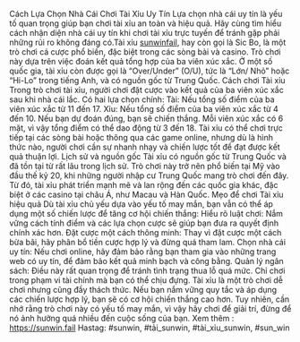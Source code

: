 Cách Lựa Chọn Nhà Cái Chơi Tài Xỉu Uy Tín
Lựa chọn nhà cái uy tín là yếu tố quan trọng giúp bạn chơi tài xỉu an toàn và hiệu quả. Hãy cùng tìm hiểu cách nhận diện nhà cái uy tín khi chơi tài xỉu trực tuyến để tránh gặp phải những rủi ro không đáng có.Tài xỉu [sunwinfail](https://sunwin.fail), hay còn gọi là Sic Bo, là một trò chơi cá cược phổ biến, đặc biệt trong các sòng bài và casino. Trò chơi này dựa trên việc đoán kết quả tổng hợp của ba viên xúc xắc. Ở một số quốc gia, tài xỉu còn được gọi là “Over/Under” (O/U), tức là “Lớn/ Nhỏ” hoặc “Hi-Lo” trong tiếng Anh, và có nguồn gốc từ Trung Quốc.
Cách chơi Tài xỉu
Trong trò chơi tài xỉu, người chơi đặt cược vào kết quả của ba viên xúc xắc sau khi nhà cái lắc. Có hai lựa chọn chính:
Tài: Nếu tổng số điểm của ba viên xúc xắc từ 11 đến 17.
Xỉu: Nếu tổng số điểm của ba viên xúc xắc từ 4 đến 10.
Nếu bạn dự đoán đúng, bạn sẽ chiến thắng. Mỗi viên xúc xắc có 6 mặt, vì vậy tổng điểm có thể dao động từ 3 đến 18. Tài xỉu có thể chơi trực tiếp tại các sòng bài hoặc thông qua các game online, nhưng dù là hình thức nào, người chơi cần sự nhanh nhạy và chiến lược tốt để đạt được kết quả thuận lợi.
Lịch sử và nguồn gốc
Tài xỉu có nguồn gốc từ Trung Quốc và đã tồn tại từ rất lâu trong lịch sử. Trò chơi này trở nên phổ biến tại Mỹ vào đầu thế kỷ 20, khi những người nhập cư Trung Quốc mang trò chơi đến đây. Từ đó, tài xỉu phát triển mạnh mẽ và lan rộng đến các quốc gia khác, đặc biệt ở các casino tại châu Á, như Macau và Hàn Quốc.
Mẹo để chơi Tài xỉu hiệu quả
Dù tài xỉu chủ yếu dựa vào yếu tố may mắn, bạn vẫn có thể áp dụng một số chiến lược để tăng cơ hội chiến thắng:
Hiểu rõ luật chơi: Nắm vững cách tính điểm và các lựa chọn cược sẽ giúp bạn đưa ra quyết định chính xác hơn.
Đặt cược một cách thông minh: Thay vì đặt cược một cách bừa bãi, hãy phân bổ tiền cược hợp lý và đừng quá tham lam.
Chọn nhà cái uy tín: Nếu chơi online, hãy đảm bảo rằng bạn tham gia vào những trang web có uy tín, để đảm bảo kết quả minh bạch và công bằng.
Quản lý ngân sách: Điều này rất quan trọng để tránh tình trạng thua lỗ quá mức. Chỉ chơi trong phạm vi tài chính mà bạn có thể chịu đựng.
Tài xỉu là một trò chơi dễ chơi nhưng cũng đầy thách thức. Nếu bạn nắm vững quy tắc và áp dụng các chiến lược hợp lý, bạn sẽ có cơ hội chiến thắng cao hơn. Tuy nhiên, cần nhớ rằng trò chơi này có yếu tố may mắn, vì vậy hãy chơi để giải trí, đừng để nó ảnh hưởng quá nhiều đến cuộc sống của bạn.
Xem thêm : https://sunwin.fail
Hastag: #sunwin, #tải_sunwin, #tài_xỉu_sunwin, #sun_win

